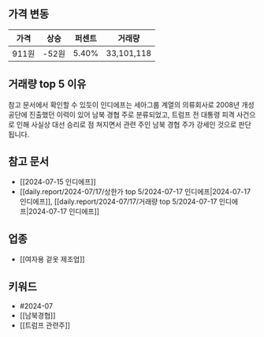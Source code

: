 ## 가격 변동
| 가격   | 상승   | 퍼센트   | 거래량        |
| ---- | ---- | ----- | ---------- |
| 911원 | -52원 | 5.40% | 33,101,118 |
## 거래량 top 5 이유
참고 문서에서 확인할 수 있듯이 인디에프는 세아그룹 계열의 의류회사로 2008년 개성공단에 진출했던 이력이 있어 남북 경협 주로 분류되었고, 트럼프 전 대통령 피격 사건으로 인해 사실상 대선 승리로 점 쳐지면서 관련 주인 남북 경협 주가 강세인 것으로 판단됩니다.
## 참고 문서
- [[2024-07-15 인디에프]]
- [[daily.report/2024-07/17/상한가 top 5/2024-07-17 인디에프|2024-07-17 인디에프]], [[daily.report/2024-07/17/거래량 top 5/2024-07-17 인디에프|2024-07-17 인디에프]]
## 업종
- [[여자용 겉옷 제조업]]
## 키워드
- #2024-07
- [[남북경협]]
- [[트럼프 관련주]]